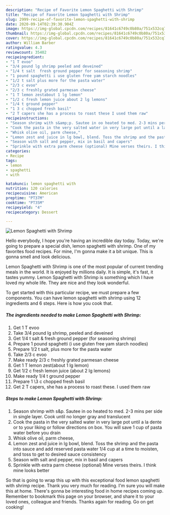 ```yaml
---
description: "Recipe of Favorite Lemon Spaghetti with Shrimp"
title: "Recipe of Favorite Lemon Spaghetti with Shrimp"
slug: 2999-recipe-of-favorite-lemon-spaghetti-with-shrimp
date: 2020-09-14T02:39:30.904Z
image: https://img-global.cpcdn.com/recipes/81641c6749c0b80a/751x532cq70/lemon-spaghetti-with-shrimp-recipe-main-photo.jpg
thumbnail: https://img-global.cpcdn.com/recipes/81641c6749c0b80a/751x532cq70/lemon-spaghetti-with-shrimp-recipe-main-photo.jpg
cover: https://img-global.cpcdn.com/recipes/81641c6749c0b80a/751x532cq70/lemon-spaghetti-with-shrimp-recipe-main-photo.jpg
author: William Barber
ratingvalue: 4.3
reviewcount: 35402
recipeingredient:
- "1 T evoo"
- "3/4 pound lg shrimp peeled and deveined"
- "1/4 t salt  fresh ground pepper for seasoning shrimp"
- "1 pound spaghetti i use gluten free yam starch noodles"
- "1/2 t salt plus more for the pasta water"
- "2/3 c evoo"
- "2/3 c freshly grated parmesan cheese"
- "1 T lemon zestabout 1 lg lemon"
- "1/2 c fresh lemon juice about 2 lg lemons"
- "1/4 t ground pepper"
- "1 3 c chopped fresh basil"
- "2 T capers she has a process to roast these I used them raw"
recipeinstructions:
- "Season shrimp with s&amp;p. Sautee in oo heated to med. 2-3 mins per side in single layer. Cook until no longer gray and translucent"
- "Cook the pasta in the very salted water in very large pot until a la dente or to your liking or follow directions on box. You will save 1 cup of pasta water before you drain"
- "Whisk olive oil, parm cheese,"
- "Lemon zest and juice in lg bowl, blend. Toss the shrimp and the pasta into sauce and add reserved pasta water 1/4 cup at a time to moisten, and toss to get to desired sauce consistency"
- "Season with salt and pepper, mix in basil and capers"
- "Sprinkle with extra parm cheese (optional) Mine verses theirs. I think mine looks better"
categories:
- Recipe
tags:
- lemon
- spaghetti
- with

katakunci: lemon spaghetti with 
nutrition: 120 calories
recipecuisine: American
preptime: "PT37M"
cooktime: "PT35M"
recipeyield: "4"
recipecategory: Dessert

---
```



![Lemon Spaghetti with Shrimp](https://img-global.cpcdn.com/recipes/81641c6749c0b80a/751x532cq70/lemon-spaghetti-with-shrimp-recipe-main-photo.jpg)

Hello everybody, I hope you're having an incredible day today. Today, we're going to prepare a special dish, lemon spaghetti with shrimp. One of my favorites food recipes. For mine, I'm gonna make it a bit unique. This is gonna smell and look delicious.



Lemon Spaghetti with Shrimp is one of the most popular of current trending meals in the world. It is enjoyed by millions daily. It is simple, it's fast, it tastes yummy. Lemon Spaghetti with Shrimp is something which I have loved my whole life. They are nice and they look wonderful.


To get started with this particular recipe, we must prepare a few components. You can have lemon spaghetti with shrimp using 12 ingredients and 6 steps. Here is how you cook that.

<!--inarticleads1-->

##### The ingredients needed to make Lemon Spaghetti with Shrimp:

1. Get 1 T evoo
1. Take 3/4 pound lg shrimp, peeled and deveined
1. Get 1/4 t salt &amp; fresh ground pepper (for seasoning shrimp)
1. Prepare 1 pound spaghetti (i use gluten free yam starch noodles)
1. Prepare 1/2 t salt, plus more for the pasta water
1. Take 2/3 c evoo
1. Make ready 2/3 c freshly grated parmesan cheese
1. Get 1 T lemon zest(about 1 lg lemon)
1. Get 1/2 c fresh lemon juice (about 2 lg lemons)
1. Make ready 1/4 t ground pepper
1. Prepare 1 \3 c chopped fresh basil
1. Get 2 T capers, she has a process to roast these. I used them raw




<!--inarticleads2-->

##### Steps to make Lemon Spaghetti with Shrimp:

1. Season shrimp with s&amp;p. Sautee in oo heated to med. 2-3 mins per side in single layer. Cook until no longer gray and translucent
1. Cook the pasta in the very salted water in very large pot until a la dente or to your liking or follow directions on box. You will save 1 cup of pasta water before you drain
1. Whisk olive oil, parm cheese,
1. Lemon zest and juice in lg bowl, blend. Toss the shrimp and the pasta into sauce and add reserved pasta water 1/4 cup at a time to moisten, and toss to get to desired sauce consistency
1. Season with salt and pepper, mix in basil and capers
1. Sprinkle with extra parm cheese (optional) Mine verses theirs. I think mine looks better




So that is going to wrap this up with this exceptional food lemon spaghetti with shrimp recipe. Thank you very much for reading. I'm sure you will make this at home. There's gonna be interesting food in home recipes coming up. Remember to bookmark this page on your browser, and share it to your loved ones, colleague and friends. Thanks again for reading. Go on get cooking!
